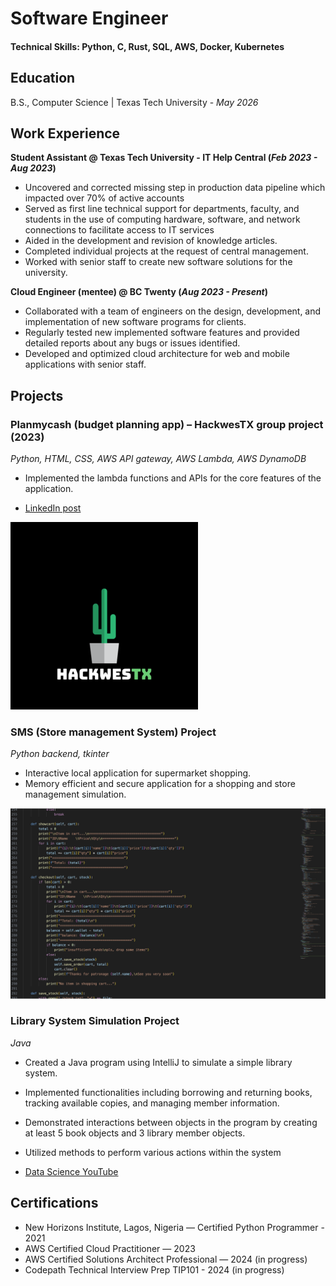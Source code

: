 # Software Engineer

#### Technical Skills: Python, C, Rust, SQL, AWS, Docker, Kubernetes 

## Education 			        		
B.S., Computer Science | Texas Tech University - _May 2026_

## Work Experience
**Student Assistant @ Texas Tech University - IT Help Central (_Feb 2023 - Aug 2023_)**
- Uncovered and corrected missing step in production data pipeline which impacted over 70% of active accounts
- Served as first line technical support for departments, faculty, and students in the use of computing hardware, software, and network connections to facilitate access to IT   services
- Aided in the development and revision of knowledge articles.
- Completed individual projects at the request of central management.
- Worked with senior staff to create new software solutions for the university.

**Cloud Engineer (mentee) @ BC Twenty (_Aug 2023 - Present_)**
- Collaborated with a team of engineers on the design, development, and implementation of new software programs for clients.
- Regularly tested new implemented software features and provided detailed reports about any bugs or issues identified. 
- Developed and optimized cloud architecture for web and mobile applications with senior staff.


## Projects

### Planmycash (budget planning app) – HackwesTX group project (2023)
_Python, HTML, CSS, AWS API gateway, AWS Lambda, AWS DynamoDB_

- Implemented the lambda functions and APIs for the core features of the application.

- [LinkedIn post]([https://www.youtube.com/channel/UCa9gErQ9AE5jT2DZLjXBIdA](https://www.linkedin.com/posts/ajibolagny_hackathon-innovation-tech-activity-7109988320729829376-P5OK?utm_source=share&utm_medium=member_desktop))


![HackwesTX](/hackwest.png)


### SMS (Store management System) Project
_Python backend, tkinter_
- Interactive local application for supermarket shopping.
- Memory efficient and secure application for a shopping and store management simulation.


![the process](/code.png)

### Library System Simulation Project
_Java_
- Created a Java program using IntelliJ to simulate a simple library system. 
- Implemented functionalities including borrowing and returning books, tracking available copies, and managing member information. 
- Demonstrated interactions between objects in the program by creating at least 5 book objects and 3 library member objects. 
- Utilized methods to perform various actions within the system



- [Data Science YouTube](https://www.youtube.com/channel/UCa9gErQ9AE5jT2DZLjXBIdA)

## Certifications
- New Horizons Institute, Lagos, Nigeria — Certified Python Programmer - 2021
- AWS Certified Cloud Practitioner — 2023 
- AWS Certified Solutions Architect Professional — 2024 (in progress)
- Codepath Technical Interview Prep TIP101 - 2024 (in progress)


